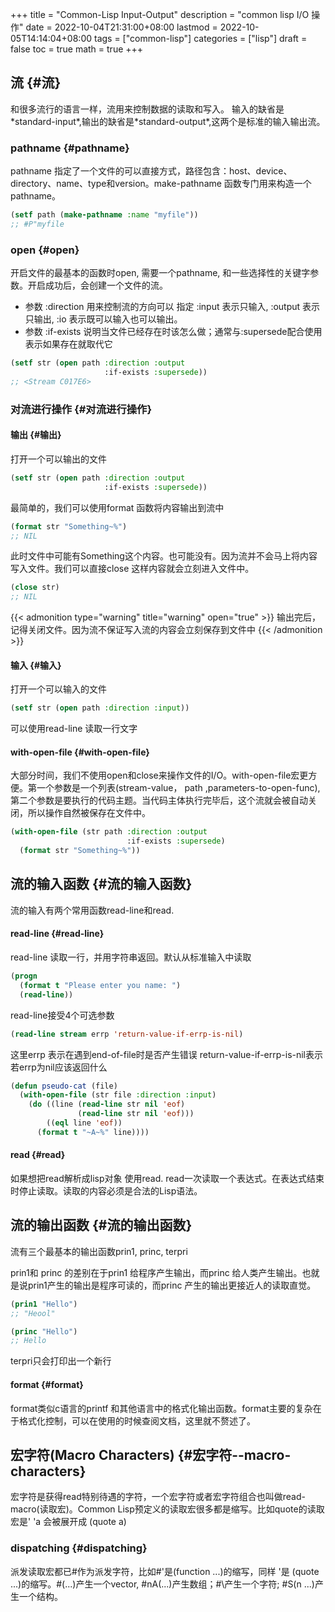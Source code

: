 +++
title = "Common-Lisp Input-Output"
description = "common lisp I/O 操作"
date = 2022-10-04T21:31:00+08:00
lastmod = 2022-10-05T14:14:04+08:00
tags = ["common-lisp"]
categories = ["lisp"]
draft = false
toc = true
math = true
+++

<!--more-->


## 流 {#流}

和很多流行的语言一样，流用来控制数据的读取和写入。
输入的缺省是\*standard-input\*,输出的缺省是\*standard-output\*,这两个是标准的输入输出流。


### pathname {#pathname}

pathname 指定了一个文件的可以直接方式，路径包含：host、device、directory、name、type和version。make-pathname 函数专门用来构造一个pathname。

```lisp
(setf path (make-pathname :name "myfile"))
;; #P"myfile
```


### open {#open}

开启文件的最基本的函数时open, 需要一个pathname, 和一些选择性的关键字参数。开启成功后，会创建一个文件的流。

-   参数 :direction
    用来控制流的方向可以 指定 :input 表示只输入, :output 表示只输出, :io 表示既可以输入也可以输出。
-   参数 :if-exists
    说明当文件已经存在时该怎么做；通常与:supersede配合使用表示如果存在就取代它

<!--listend-->

```lisp
(setf str (open path :direction :output
                     :if-exists :supersede))
;; <Stream C017E6>
```


### 对流进行操作 {#对流进行操作}


#### 输出 {#输出}

打开一个可以输出的文件

```lisp
(setf str (open path :direction :output
                     :if-exists :supersede))
```

最简单的，我们可以使用format 函数将内容输出到流中

```lisp
(format str "Something~%")
;; NIL
```

此时文件中可能有Something这个内容。也可能没有。因为流并不会马上将内容写入文件。我们可以直接close 这样内容就会立刻进入文件中。

```lisp
(close str)
;; NIL
```

{{< admonition type="warning" title="warning" open="true" >}}
输出完后，记得关闭文件。因为流不保证写入流的内容会立刻保存到文件中
{{< /admonition >}}


#### 输入 {#输入}

打开一个可以输入的文件

```lisp
(setf str (open path :direction :input))
```

可以使用read-line 读取一行文字


#### with-open-file {#with-open-file}

大部分时间，我们不使用open和close来操作文件的I/O。with-open-file宏更方便。第一个参数是一个列表(stream-value， path ,parameters-to-open-func), 第二个参数是要执行的代码主题。当代码主体执行完毕后，这个流就会被自动关闭，所以操作自然被保存在文件中。

```lisp
(with-open-file (str path :direction :output
                          :if-exists :supersede)
  (format str "Something~%"))
```


## 流的输入函数 {#流的输入函数}

流的输入有两个常用函数read-line和read.


#### read-line {#read-line}

read-line 读取一行，并用字符串返回。默认从标准输入中读取

```lisp
(progn
  (format t "Please enter you name: ")
  (read-line))
```

read-line接受4个可选参数

```lisp
(read-line stream errp 'return-value-if-errp-is-nil)
```

这里errp 表示在遇到end-of-file时是否产生错误
return-value-if-errp-is-nil表示若errp为nil应该返回什么

```lisp
(defun pseudo-cat (file)
  (with-open-file (str file :direction :input)
    (do ((line (read-line str nil 'eof)
               (read-line str nil 'eof)))
        ((eql line 'eof))
      (format t "~A~%" line))))
```


#### read {#read}

如果想把read解析成lisp对象 使用read. read一次读取一个表达式。在表达式结束时停止读取。读取的内容必须是合法的Lisp语法。


## 流的输出函数 {#流的输出函数}

流有三个最基本的输出函数prin1, princ, terpri

prin1和 princ 的差别在于prin1 给程序产生输出，而princ 给人类产生输出。也就是说prin1产生的输出是程序可读的，而princ 产生的输出更接近人的读取直觉。

```lisp
(prin1 "Hello")
;; "Heool"

(princ "Hello")
;; Hello
```

terpri只会打印出一个新行


#### format {#format}

format类似c语言的printf 和其他语言中的格式化输出函数。format主要的复杂在于格式化控制，可以在使用的时候查阅文档，这里就不赘述了。


## 宏字符(Macro Characters) {#宏字符--macro-characters}

宏字符是获得read特别待遇的字符，一个宏字符或者宏字符组合也叫做read-macro(读取宏)。Common Lisp预定义的读取宏很多都是缩写。比如quote的读取宏是' 'a 会被展开成 (quote a)


### dispatching {#dispatching}

派发读取宏都已#作为派发字符，比如#'是(function ...)的缩写，同样 '是 (quote ...)的缩写。#(...)产生一个vector, #nA(...)产生数组；#\\产生一个字符; #S(n ...)产生一个结构。
